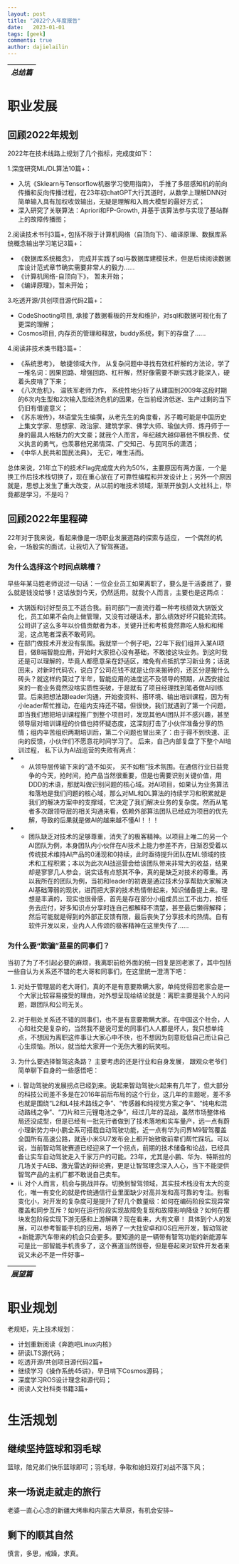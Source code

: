 ```yaml
---
layout: post
title: "2022个人年度报告"
date:   2023-01-01
tags: [geek]
comments: true
author: dajielailin
---
```

|*总结篇*|
|:---:|

# 职业发展
## 回顾2022年规划
2022年在技术线路上规划了几个指标，完成度如下：

1.深度研究ML/DL算法10篇+：
- 入坑《Sklearn与Tensorflow机器学习使用指南》， 手推了多层感知机的前向传播和反向传播过程，在23年初chatGPT大行其道时，从数学上理解DNN对简单输入具有加权收敛输出，无疑是理解和入局大模型的最好方式；
- 深入研究了关联算法：Apriori和FP-Growth, 并基于该算法参与实现了基站群上的故障传播图；

2.阅读技术书刊3篇+, 包括不限于计算机网络（自顶向下）、编译原理、数据库系统概念输出学习笔记3篇+：
- 《数据库系统概念》， 完成并实践了sql与数据库建模技术，但是后续阅读数据库设计范式章节确实需要非常人的毅力......
- 《计算机网络-自顶向下》， 暂未开始；
- 《编译原理》，暂未开始；

3.吃透开源/共创项目源代码2篇+：
- CodeShooting项目,  承接了数据看板的开发和维护，对sql和数据可视化有了更深的理解；
- Cosmos项目,  内存页的管理和释放，buddy系统，剩下的存盘了......

4.阅读非技术类书籍3篇+：
- 《系统思考》， 敏捷领域大作， 从复杂问题中寻找有效杠杆解的方法论，学了一堆名词：因果回路、增强回路、杠杆解，然好像需要不断实践才能深入，硬着头皮啃了下来；
- 《八次危机》， 温铁军老师力作， 系统性地分析了从建国到2009年这段时期的6次内生型和2次输入型经济危机的因果，在当前经济低迷、生产过剩的当下仍旧有借鉴意义；
- 《苏东坡传》，林语堂先生编撰，从老先生的角度看，苏子瞻可能是中国历史上集文学家、思想家、政治家、建筑学家、佛学大师、瑜伽大师、炼丹师于一身的最具人格魅力的大文豪；就我个人而言，年纪越大越仰慕他不惧权贵、仗义执言的勇气，也羡慕他兄弟情深、广交知己、与民同乐的潇洒；
- 《中华人民共和国民法典》， 无它，唯生活而。

总体来说，21年立下的技术Flag完成度大约为50%，主要原因有两方面，一个是换工作后技术栈切换了，现在重心放在了可靠性编程和并发设计上；另外一个原因就是，思想上发生了重大改变，从以前的唯技术领域，渐渐开放到人文社科上，毕竟都是学习，不是吗？

## 回顾2022年里程碑
22年对于我来说，看起来像是一场职业发展道路的探索与适应， 一个偶然的机会，一场殷实的面试，让我切入了智驾赛道。

### 为什么选择这个时间点跳槽？
早些年某马姓老师说过一句话：一位企业员工如果离职了，要么是干活委屈了，要么就是钱没给够！这话放到今天，仍然适用。就我个人而言，主要也是这两点：
- 大锅饭和讨好型员工不适合我。前司部门一直流行着一种考核绩效大锅饭文化，员工如果不会向上做管理，又没有过硬话术，那么绩效好坏只能轮流转。公司讲了这么多年以价值贡献者为本，关键升迁和考核竟然靠吃人脉和和稀泥，这点笔者深表不敢苟同。
- 在部门做技术开发没有氛围。我就举一个例子吧，22年下我们组并入某AI项目，做B端智能应用，开始时大家担心没有基础，不敢接这块业务。到这时我还是可以理解的，毕竟人都愿意呆在舒适区，难免有点抵抗学习新业务；话说回来，对新时代码农，说白了公司花钱不就是让你来搬砖的，还区分是搬什么砖头？就这样约莫过了半年，智能应用的进度远不及领导的预期，从西安接过来的一套业务竟然没啥实质性突破，于是就有了项目经理找到笔者做AI训练营。后来把想法跟leader沟通，开始查资料、搭环境、输出培训课程，因为有小leader帮忙推动，在组内支持还不错。但很快，我们就遇到了第一个问题，即当我们想把培训课程推广到整个项目时，发现其他AI团队并不感兴趣，甚至领导层对培训课程的价值也持怀疑态度，这深刻打击了小伙伴准备分享的热情；组内辛苦组织两期培训后，第二个问题也冒出来了：由于得不到快速、正向的反馈，小伙伴们不愿意花时间学习了。
后来，自己内部复盘了下整个AI培训过程， 私下认为AI战巡营的失败有两点：
- - 从领导层传输下来的“造不如买， 买不如租”技术氛围。在通信行业日益竞争的今天，抢时间，抢产品当然很重要，但是也需要识别关键价值，用DDD的术语，那就叫做识别问题的核心域。对AI项目，如果认为业务算法和落地是我们问题的核心域，那么对ML和DL算法的持续学习和积累就是我们的解决方案中的支撑域，它决定了我们解决业务的复杂度。然而从笔者多次跟领导层的相关沟通来看，依赖外部算法团队已经成为项目的优先解，导致的后果就是做AI的越来越不懂AI！！！
- - 团队缺乏对技术的足够尊重，消失了的极客精神。以项目上唯二的另一个AI团队为例，本身团队内小伙伴在AI技术上能力参差不齐，日渐忍受着以传统技术维持AI产品的0涌现和0持续，此时亟待提升团队在ML领域的技术和工程积累；本以为此次AI战巡营会给该团队带来非常大的收益，结果却是寥寥几人参会，说实话有点怒其不争，真的是缺乏对技术的尊重。再以我所在的团队为例，当初和leader的初衷是通过技术分享帮助大家解决AI基础薄弱的现状，进而把大家的技术热情带起来，知识储备提上来。理想是丰满的，现实也很骨感，首先是存在部分小组成员出工不出力，按任务去应付，好多知识点分享时连自己都解释不清楚，甚至最后懒得解释；然后可能就是得到的外部正反馈有限，最后丧失了分享技术的热情。自有软件开发以来，业内人人传颂的极客精神在这里失传了......

### 为什么要“欺骗”蓝星的同事们？
当初了为了不引起必要的麻烦，我离职前给外面的统一回复是回老家了，其中包括一些自认为关系还不错的老大哥和同事们，在这里统一澄清下吧：
1. 对处于管理层的老大哥们，真的不是有意要欺瞒大家，单纯觉得回老家会是一个大家比较容易接受的理由，对外想呈现给结论就是：离职主要是我个人的问题，跟团队和公司无关。
2. 对于相处关系还不错的同事们，也不是有意要欺瞒大家。在中国这个社会，人心和社交是复杂的，当然我不是说可爱的同事们人人都是坏人，我只想单纯点，不想因为离职这件事让大家心中不快，也不想因为刻意贬低自己而让自己心生烦恼。所以，就当给大家开一个无伤大雅的玩笑啦。

3. 为什么要选择智驾这条路？ 
主要考虑的还是行业和自身发展， 跟观众老爷们简单聊下自身的一些感悟吧：
- i. 智动驾驶的发展拐点已经到来。说起来智动驾驶火起来有几年了，但大部分的科技公司差不多是在2016年前后布局的这个行业，这几年的主题呢，差不多也就是围绕“L2和L4技术路线之争”、“传感器和纯视觉方案之争”、“纯电和混动路线之争”、“刀片和三元锂电池之争”，经过几年的混战，虽然市场整体格局还没成型，但是已经有一批先行者做到了技术落地和实车量产，远一点有蔚小理新势力中小鹏全系可搭载自动驾驶功能，近一点有华为问界M9智驾覆盖全国所有高速公路，就连小米SU7发布会上都开始致敬前辈们帮忙踩坑。可以说，当前智动驾驶赛道已经迎来了一个拐点，前期的技术储备和论战，已经具备让实车自动驾驶走入千家万户的可能。23年，尤其是小鹏、华为、特斯拉的 几场关于AEB、激光雷达的辩论赛，更是让智驾理念深入人心，当下不能提供智驾产品的主机厂都不敢说自己卖车。
- ii. 对个人而言，机会与挑战并存。切换到智驾领域，其实技术栈没有太大的变化，唯一有变化的就是传统通信行业里面缺少对高并发和高可靠的专注。别看变化小，对开发的复杂度可是提升了好几个数量级：如何在编码阶段实现异常覆盖和同步互斥？如何在运行阶段实现故障免复现和故障影响降级？如何在模块发包阶段实现下游无感和上游解耦？现在看来，大有文章！
具体到个人的发展，可以参考智能手机的应用，培养了一大批安卓和IOS应用开发，智动驾驶+新能源汽车带来的机会只会更多。要知道的是一辆带有智驾功能的新能源车可是比一部智能手机贵多了，这个赛道当然很卷，但是卷起来对软件开发者来说又未必不是一件好事~

|*展望篇*|
|:---:|
 # 职业规划
老规矩，先上技术规划：
- 计划重新阅读《奔跑吧Linux内核》
- 研读LTS源代码；
- 吃透开源/共创项目源代码2篇+
- 继续学习《操作系统45讲》，早日啃下Cosmos源码；
- 深度学习ROS设计理念和源代码；
- 阅读人文社科类书籍3篇+

# 生活规划
## 继续坚持篮球和羽毛球
篮球，陪兄弟们快乐篮球即可；羽毛球，争取和媳妇双打对战不落下风；
## 来一场说走就走的旅行
老婆一直心心念的新疆大烤串和内蒙古大草原，有机会安排~
## 剩下的顺其自然
慎言，多思，戒躁，求真。